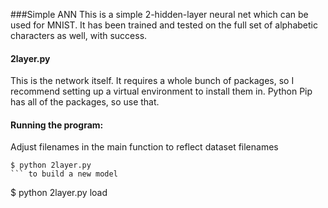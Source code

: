 ###Simple ANN
This is a simple 2-hidden-layer neural net which can be used for MNIST.
It has been trained and tested on the full set of alphabetic characters as well, with success. 

#### 2layer.py
This is the network itself.
It requires a whole bunch of packages, so I recommend setting up
a virtual environment to install them in.
Python Pip has all of the packages, so use that.

#### Running the program:
Adjust filenames in the main function to reflect dataset filenames

```
$ python 2layer.py
``` to build a new model

```
$ python 2layer.py load
``` to skip building and test with the latest model
